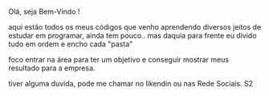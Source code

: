 Olá, seja Bem-Vindo ! 

aqui estão todos os  meus códigos que venho aprendendo diversos jeitos de estudar em programar, ainda tem pouco.. mas daquia para frente eu divido tudo em ordem e encho cada "pasta"

foco entrar na área para ter um objetivo e conseguir mostrar meus resultado para a empresa.

tiver alguma duvida, pode me chamar no likendin ou nas Rede Sociais. S2
